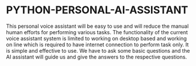 # PYTHON-PERSONAL-AI-ASSISTANT
This personal voice assistant will be easy to use and will reduce the manual human efforts for performing various tasks. The functionality of the current voice assistant system is limited to working on desktop based and working on line which is required to have internet connection to perform task only. It is simple and effective to use. We have to ask some basic questions and the AI assistant will guide us and give the answers to the respective questions.
